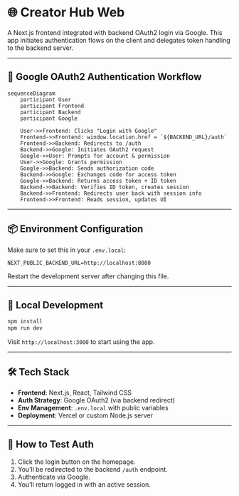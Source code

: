 # 🌐 Creator Hub Web

A Next.js frontend integrated with backend OAuth2 login via Google. This app initiates authentication flows on the client and delegates token handling to the backend server.

---

## 🔐 Google OAuth2 Authentication Workflow

```mermaid
sequenceDiagram
    participant User
    participant Frontend
    participant Backend
    participant Google

    User->>Frontend: Clicks "Login with Google"
    Frontend->>Frontend: window.location.href = `${BACKEND_URL}/auth`
    Frontend->>Backend: Redirects to /auth
    Backend->>Google: Initiates OAuth2 request
    Google->>User: Prompts for account & permission
    User->>Google: Grants permission
    Google->>Backend: Sends authorization code
    Backend->>Google: Exchanges code for access token
    Google->>Backend: Returns access token + ID token
    Backend->>Backend: Verifies ID token, creates session
    Backend->>Frontend: Redirects user back with session info
    Frontend->>Frontend: Reads session, updates UI
```

---

## 📦 Environment Configuration

Make sure to set this in your `.env.local`:

```env
NEXT_PUBLIC_BACKEND_URL=http://localhost:8080
```

Restart the development server after changing this file.

---

## 🚀 Local Development

```bash
npm install
npm run dev
```

Visit `http://localhost:3000` to start using the app.

---

## 🛠 Tech Stack

- **Frontend**: Next.js, React, Tailwind CSS
- **Auth Strategy**: Google OAuth2 (via backend redirect)
- **Env Management**: `.env.local` with public variables
- **Deployment**: Vercel or custom Node.js server

---

## 🧪 How to Test Auth

1. Click the login button on the homepage.
2. You’ll be redirected to the backend `/auth` endpoint.
3. Authenticate via Google.
4. You’ll return logged in with an active session.